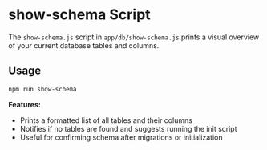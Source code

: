 # show-schema Script

The `show-schema.js` script in `app/db/show-schema.js` prints a visual overview of your current database tables and columns.

## Usage
```sh
npm run show-schema
```

**Features:**
- Prints a formatted list of all tables and their columns
- Notifies if no tables are found and suggests running the init script
- Useful for confirming schema after migrations or initialization
